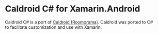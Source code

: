 # Caldroid C# for Xamarin.Android

Caldroid C# is a port of [Caldroid (Roomorama)](https://github.com/roomorama/Caldroid).
Caldroid was ported to C# to facilitate customization and use with Xamarin.
